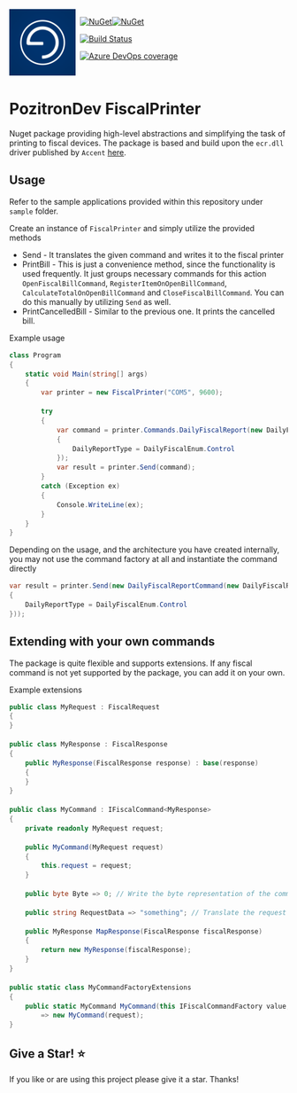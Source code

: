 <img align="left" src="pozitronlogo.png" width="120" height="120">

&nbsp; [![NuGet](https://img.shields.io/nuget/v/PozitronDev.FiscalPrinter.svg)](https://www.nuget.org/packages/PozitronDev.FiscalPrinter)[![NuGet](https://img.shields.io/nuget/dt/PozitronDev.FiscalPrinter.svg)](https://www.nuget.org/packages/PozitronDev.FiscalPrinter)

&nbsp; [![Build Status](https://dev.azure.com/pozitrondev/PozitronDev.FiscalPrinter/_apis/build/status/FiscalPrinter_BuildPackage?branchName=master)](https://dev.azure.com/pozitrondev/PozitronDev.FiscalPrinter/_build/latest?definitionId=14&branchName=master)

&nbsp; [![Azure DevOps coverage](https://img.shields.io/azure-devops/coverage/pozitrondev/PozitronDev.FiscalPrinter/14)](https://dev.azure.com/pozitrondev/PozitronDev.FiscalPrinter/_build/latest?definitionId=14&branchName=master&view=codecoverage-tab)

&nbsp;

# PozitronDev FiscalPrinter

Nuget package providing high-level abstractions and simplifying the task of printing to fiscal devices. The package is based and build upon the `ecr.dll` driver published by `Accent` [here](https://www.accent.mk/?page_id=1282#sy250).

## Usage

Refer to the sample applications provided within this repository under `sample` folder.

Create an instance of `FiscalPrinter` and simply utilize the provided methods
- Send - It translates the given command and writes it to the fiscal printer
- PrintBill - This is just a convenience method, since the functionality is used frequently. It just groups necessary commands for this action `OpenFiscalBillCommand`, `RegisterItemOnOpenBillCommand`, `CalculateTotalOnOpenBillCommand` and `CloseFiscalBillCommand`. You can do this manually by utilizing `Send` as well.
- PrintCancelledBill - Similar to the previous one. It prints the cancelled bill.

Example usage

```c#
class Program
{
    static void Main(string[] args)
    {
        var printer = new FiscalPrinter("COM5", 9600);

        try
        {
            var command = printer.Commands.DailyFiscalReport(new DailyFiscalReportRequest
            {
                DailyReportType = DailyFiscalEnum.Control
            });
            var result = printer.Send(command);
        }
        catch (Exception ex)
        {
            Console.WriteLine(ex);
        }
    }
}
```

Depending on the usage, and the architecture you have created internally, you may not use the command factory at all and instantiate the command directly

```c#
var result = printer.Send(new DailyFiscalReportCommand(new DailyFiscalReportRequest
{
    DailyReportType = DailyFiscalEnum.Control
}));
```

## Extending with your own commands

The package is quite flexible and supports extensions. If any fiscal command is not yet supported by the package, you can add it on your own.

Example extensions

```c#
public class MyRequest : FiscalRequest
{
}

public class MyResponse : FiscalResponse
{
    public MyResponse(FiscalResponse response) : base(response)
    {
    }
}

public class MyCommand : IFiscalCommand<MyResponse>
{
    private readonly MyRequest request;

    public MyCommand(MyRequest request)
    {
        this.request = request;
    }

    public byte Byte => 0; // Write the byte representation of the command.

    public string RequestData => "something"; // Translate the request information into required request string for the device.

    public MyResponse MapResponse(FiscalResponse fiscalResponse)
    {
        return new MyResponse(fiscalResponse);
    }
}

public static class MyCommandFactoryExtensions
{
    public static MyCommand MyCommand(this IFiscalCommandFactory value, MyRequest request)
        => new MyCommand(request);
}
```

## Give a Star! :star:
If you like or are using this project please give it a star. Thanks!
